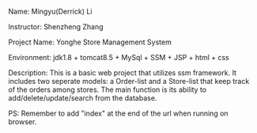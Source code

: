 Name: Mingyu(Derrick) Li

Instructor: Shenzheng Zhang

Project Name: Yonghe Store Management System

Environment: jdk1.8 + tomcat8.5 + MySql + SSM + JSP + html + css

Description: 
This is a basic web project that utilizes ssm framework. It includes two seperate models: a Order-list and a Store-list that keep 
track of the orders among stores. The main function is its ability to add/delete/update/search from the database.

PS: Remember to add "index" at the end of the url when running on browser. 
